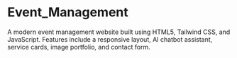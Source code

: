 # Event_Management
A modern event management website built using HTML5, Tailwind CSS, and JavaScript. Features include a responsive layout, AI chatbot assistant, service cards, image portfolio, and contact form.
